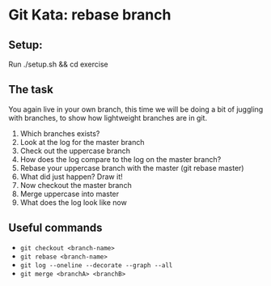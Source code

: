 # Git Kata: rebase branch
## Setup:
Run ./setup.sh && cd exercise


## The task
You again live in your own branch, this time we will be doing a bit of juggling with branches, to show how lightweight branches are in git.

1. Which branches exists?
1. Look at the log for the master branch
1. Check out the uppercase branch
1. How does the log compare to the log on the master branch?
1. Rebase your uppercase branch with the master (git rebase master)
1. What did just happen? Draw it!
1. Now checkout the master branch
1. Merge uppercase into master
1. What does the log look like now

## Useful commands
- `git checkout <branch-name>`
- `git rebase <branch-name>`
- `git log --oneline --decorate --graph --all`
- `git merge <branchA> <branchB>`
